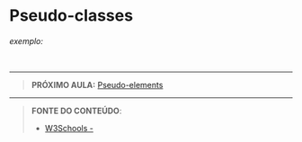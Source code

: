# Pseudo-classes





###### exemplo:

``` css
```





***

> **PRÓXIMO AULA:** [Pseudo-elements](../16.3-pseudo-elementos)

***


> **FONTE DO CONTEÚDO**:
>
> - [W3Schools - ]()
